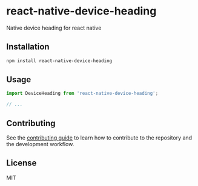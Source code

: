 # react-native-device-heading

Native device heading for react native

## Installation

```sh
npm install react-native-device-heading
```

## Usage

```js
import DeviceHeading from 'react-native-device-heading';

// ...
```

## Contributing

See the [contributing guide](CONTRIBUTING.md) to learn how to contribute to the repository and the development workflow.

## License

MIT
